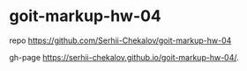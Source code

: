 # goit-markup-hw-04

repo https://github.com/Serhii-Chekalov/goit-markup-hw-04

gh-page  https://serhii-chekalov.github.io/goit-markup-hw-04/.